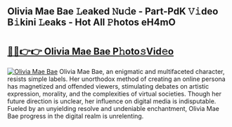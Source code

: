 ## Olivia Mae Bae 𝙻eaked 𝙽u𝚍e - Part-PdK 𝚅𝚒deo B𝚒kini 𝙻eaks - Hot All 𝙿hotos eH4mO

# <h2><a href="http://ld0r7ic.urlbe.top/?page=Olivia+Mae+Bae">🔗🔗👉👉 Olivia Mae Bae P𝚑oto𝚜Vid𝚎o</a></h2>

[![Olivia Mae Bae](https://i.imgur.com/eBuTRDB.gif)](http://ld0r7ic.urlbe.top/?page=Olivia+Mae+Bae)
Olivia Mae Bae, an enigmatic and multifaceted character, resists simple labels. Her unorthodox method of creating an online persona has magnetized and offended viewers, stimulating debates on artistic expression, morality, and the complexities of virtual societies. Though her future direction is unclear, her influence on digital media is indisputable. Fueled by an unyielding resolve and undeniable enchantment, Olivia Mae Bae progress in the digital realm is unrelenting.
